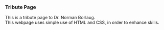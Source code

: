 <h3>Tribute Page</h3> 
<p>This is a tribute page to Dr. Norman Borlaug.<br>This webpage uses simple use of HTML and CSS, in order to enhance skills.</p>
